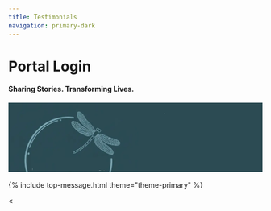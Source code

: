 ```yaml
---
title: Testimonials
navigation: primary-dark
---
```


<div class="section hero background-off-black">
  <div class="container">
    <hgroup class="fade-out-slow">
      <h1>Portal Login</h1>
      <h4>Sharing Stories. Transforming Lives.</h4>
    </hgroup>
  </div>
  <div class="scroll-arrow-wrap fade-out-fast">
    <a class="scroll-link scroll-arrow" href="javacript:"></a>
  </div>
  <div class="parallax overlay">
    <img class="fade-out-fast" alt="hero"
      src="assets/images/hero.png">
  </div>
</div>

{% include top-message.html theme="theme-primary" %}

<
